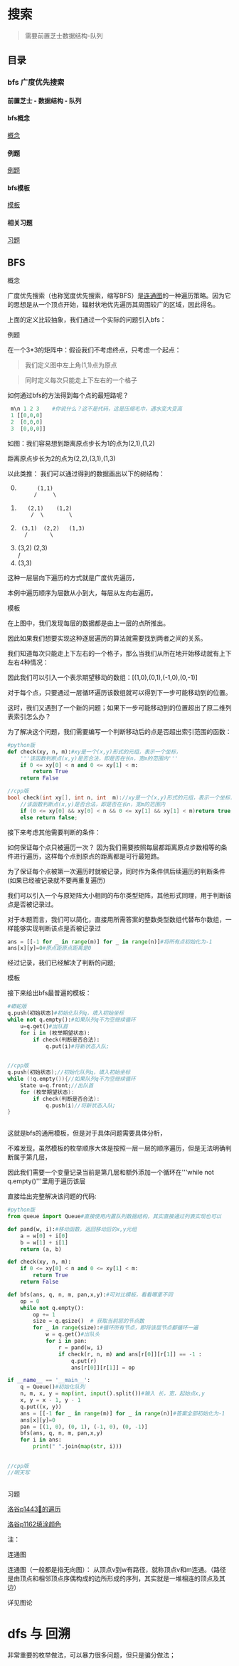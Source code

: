 # 搜索

> 需要前置芝士数据结构-队列

## 目录


### bfs 广度优先搜索

#### 前置芝士 - 数据结构 - 队列



#### bfs概念

[概念](#概念)

#### 例题

[例题](#例题)

#### bfs模板

[模板](#模板)

#### 相关习题

[习题](#习题)


## BFS

 <a name="概念">概念</a>

 广度优先搜索（也称宽度优先搜索，缩写BFS）是[连通图](#连通图)的一种遍历策略。因为它的思想是从一个顶点开始，辐射状地优先遍历其周围较广的区域，因此得名。

 上面的定义比较抽象，我们通过一个实际的问题引入bfs：

 <a name="例题">例题</a>

 在一个3*3的矩阵中：假设我们不考虑终点，只考虑一个起点：

 > 我们定义图中左上角(1,1)点为原点

 > 同时定义每次只能走上下左右的一个格子

 如何通过bfs的方法得到每个点的最短路呢？

```python
 m\n 1 2 3    #你说什么？这不是代码，这是压缩毛巾，遇水变大变高
 1 [[0,0,0]
 2  [0,0,0]
 3  [0,0,0]]
```

如图：我们容易想到距离原点步长为1的点为(2,1),(1,2)

距离原点步长为2的点为(2,2),(3,1),(1,3)

以此类推： 我们可以通过得到的数据画出以下的树结构：

0.           (1,1)
            /     \
1.        (2,1)    (1,2)   
           /  \        \
2.      (3,1)  (2,2)   (1,3)  
         /       \
3.    (3,2)    (2,3)   
        /
4.   (3,3)

这种一层层向下遍历的方式就是广度优先遍历，

本例中遍历顺序为层数从小到大，每层从左向右遍历。



 <a name="模板">模板</a>

在上图中，我们发现每层的数据都是由上一层的点所推出。

因此如果我们想要实现这种逐层遍历的算法就需要找到两者之间的关系。

我们知道每次只能走上下左右的一个格子，那么当我们从所在地开始移动就有上下左右4种情况：

因此我们可以引入一个表示期望移动的数组：[(1,0),(0,1),(-1,0),(0,-1)]

对于每个点，只要通过一层循环遍历该数组就可以得到下一步可能移动到的位置。

这时，我们又遇到了一个新的问题；如果下一步可能移动到的位置超出了原二维列表索引怎么办？

为了解决这个问题，我们需要编写一个判断移动后的点是否超出索引范围的函数：

```python
#python版
def check(xy, n, m):#xy是一个(x,y)形式的元组，表示一个坐标，
    '''该函数判断点(x,y)是否合法，即是否在长n，宽m的范围内'''
    if 0 <= xy[0] < n and 0 <= xy[1] < m:
        return True
    return False
```

```cpp
//cpp版
bool check(int xy[], int n, int  m)://xy是一个(x,y)形式的元组，表示一个坐标，
    //该函数判断点(x,y)是否合法，即是否在长n，宽m的范围内
    if (0 <= xy[0] && xy[0] < n && 0 <= xy[1] && xy[1] < m)return true;
    else return false;
```

接下来考虑其他需要判断的条件：

如何保证每个点只被遍历一次？ 因为我们需要按照每层都距离原点步数相等的条件进行遍历，这样每个点到原点的距离都是可行最短路。

为了保证每个点被第一次遍历时就被记录，同时作为条件供后续遍历的判断条件(如果已经被记录就不要再重复遍历)

我们可以引入一个与原矩阵大小相同的布尔类型矩阵，其他形式同理，用于判断该点是否被记录过。

对于本题而言，我们可以简化，直接用所需答案的整数类型数组代替布尔数组，一样能够实现判断该点是否被记录过

```python
ans = [[-1 for _ in range(m)] for _ in range(n)]#将所有点初始化为-1
ans[x][y]=0#原点距原点距离是0
```
经过记录，我们已经解决了判断的问题;


<a name="模板">模板</a>

接下来给出bfs最普遍的模板：

```python
#蟒蛇版
q.push(初始状态)#初始化队列q，填入初始坐标
while not q.empty():#如果队列q不为空继续循环
    u=q.get()#出队首
    for i in (枚举期望状态):
        if check(判断是否合法):
            q.put(i)#将新状态入队;
    
```

```cpp
//cpp版
q.push(初始状态);//初始化队列q，填入初始坐标
while (!q.empty()){//如果队列q不为空继续循环
    State u=q.front;//出队首
    for (枚举期望状态):
        if check(判断是否合法):
            q.push(i)//将新状态入队;
}
    
```

这就是bfs的通用模板，但是对于具体问题需要具体分析，

不难发现，虽然模板的枚举顺序大体是按照一层一层的顺序遍历，但是无法明确判断属于第几层，

因此我们需要一个变量记录当前是第几层和额外添加一个循环在'''while not q.empty()'''里用于遍历该层

直接给出完整解决该问题的代码:

```python
#python版
from queue import Queue#直接使用内置队列数据结构，其实直接通过列表实现也可以

def pand(w, i):#移动函数，返回移动后的x,y元组
    a = w[0] + i[0]
    b = w[1] + i[1]
    return (a, b)

def check(xy, n, m):
    if 0 <= xy[0] < n and 0 <= xy[1] < m:
        return True
    return False

def bfs(ans, q, n, m, pan,x,y):#可对比模板，看看哪里不同
    op = 0
    while not q.empty():
        op += 1
        size = q.qsize()  # 获取当前层的节点数
        for _ in range(size):#循环所有节点，即将该层节点都循环一遍
            w = q.get()#出队头
            for i in pan:
                r = pand(w, i)
                if check(r, n, m) and ans[r[0]][r[1]] == -1 :
                    q.put(r)
                    ans[r[0]][r[1]] = op

if __name__ == '__main__':
    q = Queue()#初始化队列
    n, m, x, y = map(int, input().split())#输入 长，宽，起始点x,y
    x, y = x - 1, y - 1
    q.put((x, y))
    ans = [[-1 for _ in range(m)] for _ in range(n)]#答案全部初始化为-1
    ans[x][y]=0
    pan = [(1, 0), (0, 1), (-1, 0), (0, -1)]
    bfs(ans, q, n, m, pan,x,y)
    for i in ans:
        print(" ".join(map(str, i)))
    
```

```cpp
//cpp版
//明天写
    
```


 <a name="习题">习题</a>

 [洛谷p1443🐎的遍历][def]

[def]: https://www.luogu.com.cn/problem/P1443 "🐎的遍历"

[洛谷p1162填涂颜色](https://www.luogu.com.cn/problem/P1162 "填涂颜色")


注：

 <a name="连通图">连通图</a>

 连通图（一般都是指无向图）：
 从顶点v到w有路径，就称顶点v和m连通。（路径是由顶点和相邻顶点序偶构成的边所形成的序列，其实就是一堆相连的顶点及其边）

 详见图论



 # dfs 与 回溯

 非常重要的枚举做法，可以暴力很多问题，但只是骗分做法；

 